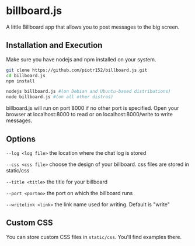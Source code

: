 # billboard.js

A little Billboard app that allows you to post messages to the big screen.

## Installation and Execution

Make sure you have nodejs and npm installed on your system.

```bash
git clone https://github.com/piotr152/billboard.js.git
cd billboard.js
npm install

nodejs billboard.js #(on Debian and Ubuntu-based distributions)
node billboard.js #(on all other distros)
``` 
billboard.js will run on port 8000 if no other port is specified. Open your browser at localhost:8000 to read or on localhost:8000/write to write messages.


## Options

`--log <log file>`  the location where the chat log is stored

`--css <css file>` choose the design of your billboard. css files are stored in static/css

`--title <title>` the title for your billboard

`--port <portno>` the port on which the billboard runs

`--writelink <link>` the link name used for writing. Default is "write"

## Custom CSS

You can store custom CSS files in `static/css`. You'll find examples there.
